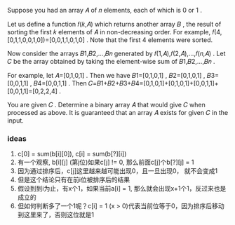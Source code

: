 Suppose you had an array 𝐴
of 𝑛
elements, each of which is 0
or 1
.

Let us define a function 𝑓(𝑘,𝐴)
which returns another array 𝐵
, the result of sorting the first 𝑘
elements of 𝐴
in non-decreasing order. For example, 𝑓(4,[0,1,1,0,0,1,0])=[0,0,1,1,0,1,0]
. Note that the first 4
elements were sorted.

Now consider the arrays 𝐵1,𝐵2,…,𝐵𝑛
generated by 𝑓(1,𝐴),𝑓(2,𝐴),…,𝑓(𝑛,𝐴)
. Let 𝐶
be the array obtained by taking the element-wise sum of 𝐵1,𝐵2,…,𝐵𝑛
.

For example, let 𝐴=[0,1,0,1]
. Then we have 𝐵1=[0,1,0,1]
, 𝐵2=[0,1,0,1]
, 𝐵3=[0,0,1,1]
, 𝐵4=[0,0,1,1]
. Then 𝐶=𝐵1+𝐵2+𝐵3+𝐵4=[0,1,0,1]+[0,1,0,1]+[0,0,1,1]+[0,0,1,1]=[0,2,2,4]
.

You are given 𝐶
. Determine a binary array 𝐴
that would give 𝐶
when processed as above. It is guaranteed that an array 𝐴
exists for given 𝐶
in the input.

### ideas

1. c[0] = sum(b[i][0]), c[i] = sum(b[?][i])
2. 有一个观察, b[i][j] (第j位)如果c[j] != 0, 那么前面c[j]个b[?][j] = 1
3. 因为通过排序后，c[j]这里越来越可能出现0，且一旦出现0， 就不会变成1
4. 但是这个结论只有在前i位被排序后的结果
5. 假设到到i为止，有x个1，如果当前a[i] = 1, 那么就会出现x+1个1，反过来也是成立的
6. 但如何判断多了一个1呢？c[i] = 1 (x > 0)代表当前位等于0，因为排序后移动到这里来了，否则这位就是1